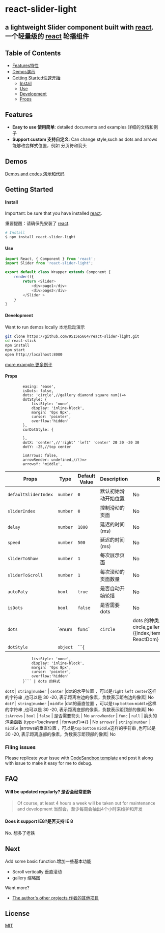 # react-slider-light

a lightweight Slider component built with [react](https://github.com/facebook/react). 
一个轻量级的 [react](https://github.com/facebook/react) 轮播组件
---

## Table of Contents

* [Features特性](#features)
* [Demos演示](#demos)
* [Getting Started快速开始](#getting-started)
  *  [Install](#install)
  *  [Use](#use)
  *  [Development](#development)
  *  [Props](#props)

## Features

* **Easy to use 使用简单**: detailed documents and examples 详细的文档和例子
* **Support custom 支持自定义**: Can change style,such as dots and arrows 能够改变样式位置，例如 分页符和箭头


## Demos

[Demos and codes 演示和代码](https://stackblitz.com/edit/dva-example-count)

## Getting Started

#### Install
Important: be sure that you have installed [react](https://github.com/facebook/react). 

重要提醒：请确保先安装了 [react](https://github.com/facebook/react). 

```bash
# Install
$ npm install react-slider-light
```

#### Use
```js
import React, { Component } from 'react';
import Slider from 'react-slider-light';

export default class Wrapper extends Component {
    render(){
        return <Slider>
            <div>page1</div>
            <div>page2</div>
        </Slider >
    }
}
```

#### Development

Want to run demos locally 本地启动演示
```bash
git clone https://github.com/951565664/react-slider-light.git
cd react-slick
npm install
npm start
open http://localhost:8080
```
[more example 更多例子](https://stackblitz.com/edit/dva-example-count)

#### Props

            easing: 'ease',
            isDots: false,
            dots: 'circle',//gallery diamond square num()=>
            dotStyle: {
                listStyle: 'none',
                display: 'inline-block',
                margin: '0px 8px',
                cursor: 'pointer',
                overflow:'hidden'
            },
            curDotStyle: {
                
            },
            dotX: 'center',//'right' 'left' 'center' 20 30 -20 30
            dotY: -25,//top center

            isArrows: false,
            arrowRender: undefined,//()=>
            arrowsY: 'middle',
Props | Type | Default Value | Description | Required
---------------- | --------------- | ------------------------------- | ----------- | -------
`defaultSliderIndex`  | `number` | `0` | 默认初始滑动开始位置 | No
`sliderIndex`         | `number` | `0` | 控制滑动的页面 | No
`delay`      | `number`          | `1800` | 延迟的时间 (ms) | No
`speed`      | `number`          | `500` | 延迟的时间 (ms)| No
`sliderToShow`      | `number`          | `1` | 每次展示页面 | No
`sliderToScroll`      | `number`          | `1` | 每次滚动的页面数量 | No
`autoPaly`      | `bool`          | `true` | 是否自动开始轮播 | No
`isDots`      | `bool`          | `false` | 是否需要dots | No
`dots`      | `enum|func`          | `circle` | dots 的种类，值为circle,gallery,diamond,square,({index,item})=>{ return ReactDom} | No
`dotStyle`      | `object`          | ```{
                listStyle: 'none',
                display: 'inline-block',
                margin: '0px 8px',
                cursor: 'pointer',
                overflow:'hidden'
            }``` | dots 的样式

`dotX`      | `string|number`          | `center` |dot的水平位置 ，可以是```right``` ```left``` ```center```这样的字符串 ,也可以是 30 -20, 表示距离左边的像素，负数表示距右边的像素| No
`dotY`      | `string|number`          | `middle` |dot的垂直位置 ，可以是```top``` ```bottom``` ```middle```这样的字符串 ,也可以是 30 -20, 表示距离底部的像素，负数表示距顶部的像素| No
`isArrows`      | `bool`          | `false` | 是否需要箭头 | No
`arrowRender`      | `func`          | `null` | 箭头的渲染函数  (type='backward | forward')=>{} | No 
`arrowsY`      | `string|number`          | `middle` |arrows的垂直位置 ，可以是```top``` ```bottom``` ```middle```这样的字符串 ,也可以是 30 -20, 表示距离底部的像素，负数表示距顶部的像素| No
### Filing issues
Please replicate your issue with [CodeSandbox template](https://codesandbox.io/s/zzloxr09mp) and post it along with issue to make it easy for me to debug.

## FAQ

#### Will be updated regularly? 是否会经常更新

> Of course, at least 4 hours a week will be taken out for maintenance and development
> 当然会，至少每周会抽出4个小时来维护和开发

#### Does it support IE8?是否支持 IE 8

No. 想多了老铁

## Next

Add some basic function.增加一些基本功能

* Scroll vertically 垂直滚动
* gallery 缩略图


Want more?

* [The author's other projects 作者的其他项目](https://github.com/951565664)

## License

[MIT](https://tldrlegal.com/license/mit-license)